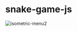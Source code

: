 # snake-game-js
 ![isometric-menu2](https://user-images.githubusercontent.com/100160834/217936951-8f58c805-ee29-4eab-862b-eb10d035b766.gif)
